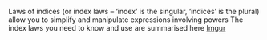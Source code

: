 Laws of indices (or index laws – ‘index’ is the singular, ‘indices’ is the plural) allow you to simplify and manipulate expressions involving powers
The index laws you need to know and use are summarised here
[Imgur](https://i.imgur.com/951ewXr.png)